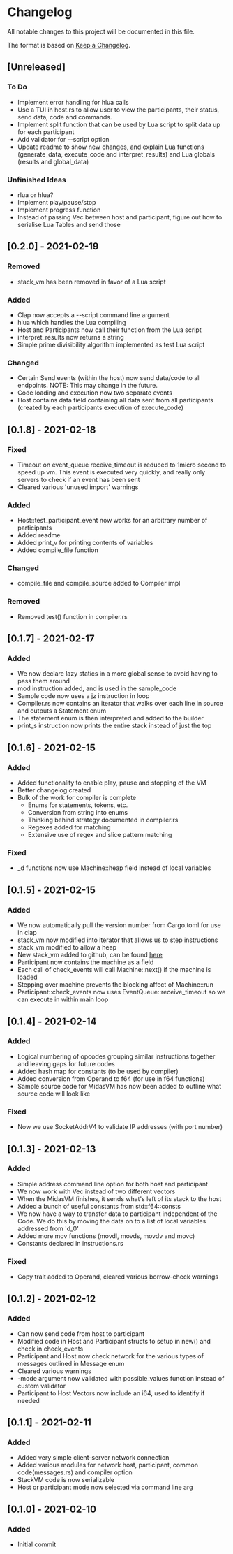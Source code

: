 # Changelog
All notable changes to this project will be documented in this file.

The format is based on [Keep a Changelog](https://keepachangelog.com/en/1.0.0/).

## [Unreleased]
### To Do
- Implement error handling for hlua calls
- Use a TUI in host.rs to allow user to view the participants, their status, send data, code and commands.
- Implement split function that can be used by Lua script to split data up for each participant
- Add validator for --script option
- Update readme to show new changes, and explain Lua functions (generate_data, execute_code and interpret_results) and Lua globals (results and global_data)

### Unfinished Ideas
- rlua or hlua?
- Implement play/pause/stop
- Implement progress function
- Instead of passing Vec<f64> between host and participant, figure out how to serialise Lua Tables and send those

## [0.2.0] - 2021-02-19
### Removed
- stack_vm has been removed in favor of a Lua script
  
### Added
- Clap now accepts a --script command line argument
- hlua which handles the Lua compiling
- Host and Participants now call their function from the Lua script  
- interpret_results now returns a string
- Simple prime divisibility algorithm implemented as test Lua script

### Changed
- Certain Send events (within the host) now send data/code to all endpoints. 
  NOTE: This may change in the future.
- Code loading and execution now two separate events
- Host contains data field containing all data sent from all participants (created by each participants execution of execute_code)

## [0.1.8] - 2021-02-18
### Fixed
- Timeout on event_queue receive_timeout is reduced to 1micro second to speed up vm. This event is executed very quickly, and really only servers to check if an event has been sent
- Cleared various 'unused import' warnings

### Added
- Host::test_participant_event now works for an arbitrary number of participants
- Added readme
- Added print_v for printing contents of variables
- Added compile_file function

### Changed
- compile_file and compile_source added to Compiler impl

### Removed
- Removed test() function in compiler.rs

## [0.1.7] - 2021-02-17
### Added
- We now declare lazy statics in a more global sense to avoid having to pass them around
- mod instruction added, and is used in the sample_code
- Sample code now uses a jz instruction in loop
- Compiler.rs now contains an iterator that walks over each line in source and outputs a Statement enum
- The statement enum is then interpreted and added to the builder
- print_s instruction now prints the entire stack instead of just the top

## [0.1.6] - 2021-02-15
### Added
- Added functionality to enable play, pause and stopping of the VM
- Better changelog created
- Bulk of the work for compiler is complete
  - Enums for statements, tokens, etc.
  - Conversion from string into enums
  - Thinking behind strategy documented in compiler.rs
  - Regexes added for matching
  - Extensive use of regex and slice pattern matching

### Fixed
- \_d functions now use Machine::heap field instead of local variables

## [0.1.5] - 2021-02-15
### Added
- We now automatically pull the version number from Cargo.toml for use in clap
- stack_vm now modified into iterator that allows us to step instructions
- stack_vm modified to allow a heap
- New stack_vm added to github, can be found [here](https://github.com/ray33ee/stack-vm)
- Participant now contains the machine as a field
- Each call of check_events will call Machine::next() if the machine is loaded
- Stepping over machine prevents the blocking affect of Machine::run
- Participant::check_events now uses EventQueue::receive_timeout so we can execute in within main loop

## [0.1.4] - 2021-02-14
### Added
- Logical numbering of opcodes grouping similar instructions together and leaving gaps for future codes
- Added hash map for constants (to be used by compiler)
- Added conversion from Operand to f64 (for use in f64 functions)
- Sample source code for MidasVM has now been added to outline what source code will look like

### Fixed
- Now we use SocketAddrV4 to validate IP addresses (with port number)

## [0.1.3] - 2021-02-13
### Added
- Simple address command line option for both host and participant
- We now work with Vec<Operand> instead of two different vectors
- When the MidasVM finishes, it sends what's left of its stack to the host
- Added a bunch of useful constants from std::f64::consts
- We now have a way to transfer data to participant independent of the Code. We do this by moving the data on to a list of local variables addressed from 'd_0'
- Added more mov functions (movdl, movds, movdv and movc)
- Constants declared in instructions.rs

### Fixed
- Copy trait added to Operand, cleared various borrow-check warnings

## [0.1.2] - 2021-02-12
### Added
- Can now send code from host to participant
- Modified code in Host and Participant structs to setup in new() and check in check_events
- Participant and Host now check network for the various types of messages outlined in Message enum
- Cleared various warnings
- -mode argument now validated with possible_values function instead of custom validator
- Participant to Host Vectors now include an i64, used to identify if needed

## [0.1.1] - 2021-02-11
### Added
- Added very simple client-server network connection
- Added various modules for network host, participant, common code(messages.rs) and compiler option
- StackVM code is now serializable
- Host or participant mode now selected via command line arg

## [0.1.0] - 2021-02-10
### Added
- Initial commit